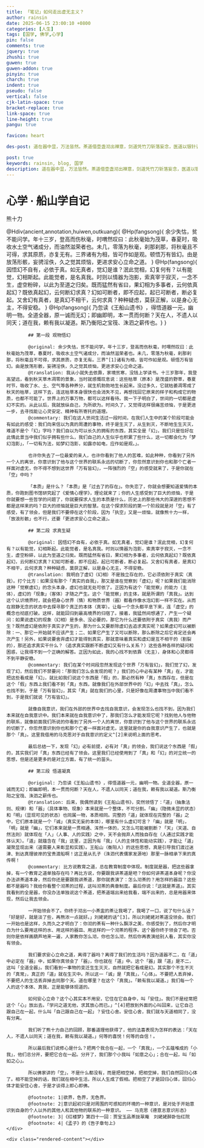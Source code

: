 ```yaml
---
title: 「笔记」如何走出虚无主义？
author: rainsin
date: 2025-06-15 23:00:10 +0800
categories: [人生]
tags: [国学, 佛学,心学]
pin: false
comments: true
jquery: true
zhushi: true
guwen: true
guwen-addon: true
pinyin: true
charch: true
indent: true
pseudo: false
vertical: false
cjk-latin-space: true
bracket-replace: true
link-space: true
line-height: true
pangu: true

favicon: heart

des-post: 道在器中显，万法皆然。茶道借壶盏沏出禅意，剑道凭竹刀斩落妄念，医道以银针调和阴阳，书道运笔墨凝住心气。器为舟筏，道是彼岸；当下实践即凝道，行住坐卧皆修行。道器相即，全真全幻，天在人不远，真我即法身。

post: true
keywords: rainsin, blog, 国学
description: 道在器中显，万法皆然。茶道借壶盏沏出禅意，剑道凭竹刀斩落妄念，医道以银针调和阴阳，书道运笔墨凝住心气。器为舟筏，道是彼岸；当下实践即凝道，行住坐卧皆修行。道器相即，全真全幻，天在人不远，真我即法身。
---
```


<style>
.heti--outkuang{
    border: 1px solid #d4c4a8;
    padding: 1em;
}
</style>

<div class="container">
<div class="header">
    <h1 class="title">心学 · 船山学自记</h1>
    <p class="subtitle">熊十力</p>
</div>

<div class="heti-box">
@Hdiv(ancient,annotation,huiwen,outkuang){
@Hp(fangsong){
余少失怙，贫不能问学。年十三岁，登高而伤秋毫，时喟然叹曰：此秋毫始为茂草，春夏时，吸收水土空气诸成分，而油然滋荣者也。未几，零落为秋毫，刹那刹那，将秋毫且不可得，求其原质，亦复无有。三界诸有为相，皆可作如是观。顿悟万有皆幻。由是放荡形骸，妄骋淫佚，久之觉其烦恼，更进求安心立命之道。
}
@Hp(fangsong){
因悟幻不自有，必依于真。如无真者，觉幻是谁？泯此觉相，幻复何有？以有能觉，幻相斯起。此能觉者，是名真我。时则以情器为泡影，索真宰于寂灭，一念不生，虚空粉碎，以此为至道之归矣。既而猛然有省曰，果幻相为多事者，云何依真起幻？既依真起幻，云何断幻求真？幻如可断者，即不应起，起已可断者，断必复起。又舍幻有真者，是真幻不相干，云何求真？种种疑虑，莫获正解，以是身心无主，不得安稳。
}
@Hp(fangsong){
乃忽读《王船山遗书》​，得悟道器一元，幽明一物。全道全器，原一诚而无幻；即幽即明，本一贯而何断？天在人，不遗人以同天；道在我，赖有我以凝道。斯乃衡阳之宝筏、洙泗之薪传也。​
}
}
</div>

<div class="markdown-content"> 
          
            ## 第一段 观物悟幻
            
            @original: 余少失怙，贫不能问学。年十三岁，登高而伤秋毫，时喟然叹曰：此秋毫始为茂草，春夏时，吸收水土空气诸成分，而油然滋荣者也。未几，零落为秋毫，刹那刹那，将秋毫且不可得，求其原质，亦复无有。三界^[1]诸有为相，皆可作如是观。顿悟万有皆幻。由是放荡形骸，妄骋淫佚，久之觉其烦恼，更进求安心立命之道。
            @translation: 我从小就失去依靠，家境贫寒，没钱上学读书。十三岁那年，我登高望远，看到秋天草木凋零的景象，当时就感慨叹息说：这些枯草（原本）是茂盛的野草，春夏时节，吸收了水、土、空气等各种养分，就生机勃勃地生长起来。没过多久，它就枯萎凋零成了秋天的枯草，这样下去，连这枯草本身很快也会消失不见，再想找回它原来的样子和构成它的物质，也都不可能了。世界上的万事万物，都可以这样看待。我一下子明白了，世间的一切都是虚幻不实的。从此以后，我就放纵自己，为所欲为。时间久了，又觉得这样很痛苦烦恼，于是更进一步，去寻找能让心灵安定、精神有所寄托的道理。
            @commentary: 我们在这人世间生活过一段时间，在我们人生中的某个阶段可能会有如此的感受：我们向来信以为真的周遭的事物，终于是生灭了，从生到灭，不断地生生灭灭，难道不是个「幻」字吗？我们自以为可以长久的拥有的东西，其实全是「幻」，我们只是恰好在此情此景当中我们似乎拥有些什么，我们自己的人生似乎也积累了些什么，这一切都会化为「梦幻泡影」，「一切有为法，如梦幻泡影，如露亦如电，应作如是观。」。
            
            也许你失去了一位最爱的亲人，也许你看到了他人的苦难，如此种种，你看到了另外一个人的离世，你意识到了他与这个世界的联系永远的切断了，你忽然意识到你也和那个亡者一样面对虚无，你不得不想到这世界「万有皆幻」，一阵强烈的「空」的感受就来了，于是你就在「空」中吗？

            「本质」是什么？「本质」是「过去了的存在」。你失恋了，你就会想要知道爱情的本质，你跑到图书馆研究起了《爱情心理学》，理论就来了；你的人生感受到了巨大的烦恼，于是你就要想一些哲学的问题了，你就要探求人生的本质是什么，历史上的那些伟大的深邃的思想不都是这样来的吗？巨大的烦恼就是巨大的智慧。在这个探求阶段的第一个阶段就是对「空」有了感受，有了领会，但是我们不要停在这个阶段，因为「执空」又是一烦恼，就像熊十力一样，「放浪形骸」也不行，还要「更进求安心立命之道」。
            
            ## 第二段 求真生疑
            
            @original: 因悟幻不自有，必依于真。如无真者，觉幻是谁？泯此觉相，幻复何有？以有能觉，幻相斯起。此能觉者，是名真我。时则以情器为泡影，索真宰于寂灭，一念不生，虚空粉碎，以此为至道之归矣。既而猛然有省曰，果幻相为多事者，云何依真起幻？既依真起幻，云何断幻求真？幻如可断者，即不应起，起已可断者，断必复起。又舍幻有真者，是真幻不相干，云何求真？种种疑虑，莫获正解，以是身心无主，不得安稳。
            @translation: 我明白了虚幻（幻相）不是独立存在的，它必须依附于真实（真我）。打个比方：如果没有那个「真实的自我」，那又是谁在觉察到「虚幻」呢？如果我们能消除这种「觉察虚幻」的念头本身，虚幻也就无处可依了。正因为有这个「能觉察」的能力（主体），虚幻的「现象」（客体）才随之产生。这个「能觉察」的主体，就是所谓的「真我」。达到这个认识境界时，就会把身心世界（情）和物质世界（器）都看作像水泡幻影一样不实在。从而在寂静无念的状态中去探寻那个真正的本体（真宰）。让每一个念头都平息下来，连「虚空」的概念也彻底打破。这样，就能回归到最高境界的归宿了。接着，我猛然间想通了，产生一个疑问：如果说虚幻的现象（幻相）是多余、没必要的，那它为什么还要依附于真实（真我）而产生？既然虚幻是依附于真实才产生的，那为什么又要断除虚幻去追求真实呢？如果虚幻可以被断除：一、那它一开始就不应该产生；二、如果它产生了又可以断除，那么断除之后它肯定还会再次产生！另外，如果说要舍弃虚幻才能得到真实，那就意味着真实和虚幻是互不相干的（割裂的），那还追求真实干什么？（追求真实跟断不断虚幻又有什么关系？）这些各种各样的疑问和困惑，让我得不到一个正确的解答。正因为如此，我的心找不到依靠（无主），身体和心灵都得不到平静安稳。
            @commentary: 我们在某个时间段忽然发现这个世界「万有皆幻」，我们觉了幻，发现了幻，然后我们不禁要问：「那我们怎么会发现的呢？」我们的心中必有某种「真」在，才能把这些看成是「幻」，就比如我们说这个东西是「假」的，那必然有种「真」东西存在，但是在这个「假」东西上我们看不到「真」东西，就像我们在外部世界中的「幻」中去找「真」，怎么也找不到，于是「万有皆幻」，其实「真」就在我们的心里，只是好像在周遭事物当中我们看不到，于是我们就说「万有皆幻」。

            就像自我意识，我们在外部的世界中去找自我意识，会发现怎么也找不到，因为我们本来就在自我意识中。我们本来就在自我意识中了，那我们怎么才能发现它呢？找到他人与他物的联系，就像前面我们所说的你看到了另外一个人的离世，你意识到了他与这个世界的联系永远的切断了，你忽然意识到你也和那个亡者一样面对虚无，这里就是你的自我意识产生了，也就是那个「真」。这里我借用的马克思对于自我意识的定义^[2]来说明上面的思考。
            
            最后总结一下，发现「幻」必有前提，必有对「真」的领会，我们说这个东西是「假」的，其实我们对「真」东西已经有了领会。这里我们已经使用到了「真」和「幻」的对立统一的思想，但是还是更多的是对立方面，有了统一的苗头。

            ## 第三段 悟道凝真

            @original: 乃忽读《王船山遗书》​，得悟道器一元，幽明一物。全道全器，原一诚而无幻；即幽即明，本一贯而何断？天在人，不遗人以同天；道在我，赖有我以凝道。斯乃衡阳之宝筏、洙泗之薪传也。​
            @translation: 后来，我偶然读到《王船山遗书》，突然领悟了：「道」（抽象法则、规律）和「器」（具体事物、现象）本来就是一个整体，不可分割。「幽」（隐微未显的状态）和「明」（显现可见的状态）也同属一物，本质相同。完整的「道」就体现在完整的「器」之中，它们原本就是一个「诚」（真实无妄的本体），哪里有什么虚幻可言？「幽」就是「明」，「明」就是「幽」，它们本来就是一贯相通、浑然一体的，又怎么可能被割断？「天」（天道、自然法则）就体现在「人」（人事、人的实践）之中，天不会抛弃人而独自存在（人通过实践才能体认天）。「道」就蕴含在「我」这里，正因为有「我」（人的主体性和能动实践），才能让「道」凝聚显现出来（道需要人来彰显和实践）。王船山（衡阳人）的这些思想，真是引导我们渡过迷津、到达真理彼岸的宝贵渡船啊！这正是从孔子（洙泗代表儒家发源地）那里一脉相承下来的真传啊！
            @commentary: 比方说教育之道，总在教育制度中体现。制度就是器，把这些器拿掉，有一个教育之道单独存在吗？再比方说，你要跟我讲茶道是吧？你如何讲茶道本身呢？你没办法讲茶道本身，然后你还是要跟我讲茶道，那你就表演了：怎么沏茶的？用怎样的器皿？这些都不是器吗？我给你看整个沏茶的过程，这叫沏茶的典章制度。最后你说：「这就是茶道」。其实我看到的全是器，你没办法单独说这个茶道，把茶道端出来给我看，端不出来的，总是用器来体现，然后让我去领会。

            一开始领会不了。你终于沏出一小茶盅的茶让我喝了，我喝了一口，说了句什么话？「好是好，就是淡了些，再熬浓一点就好。」刘姥姥的话^[3]。所以刘姥姥对茶道没领会。我们一开始也是这样，久而久之才明白了：你沏的茶有一种什么飘浮之美，你感受到了，然后你才明白为什么要用这样的水、用这样的器皿、用这样的一个沏茶的程序。这个器你终于领会了吧。否则你是依样画葫芦地来一遍，人家教你怎么沏，你也怎么沏，然后你再表演给别人看，其实你没有领会。
            
            我们要求安心立命之道，离得了器吗？离得了我们的生活吗？因为道器不二，在「道」中必定在「器」中，如果你真领会了「器」，你也就在「道」中。这个「器」跟「道」是不二，这叫「全道全器」。我们看到一事物的变迁生生灭灭，自然就把它看成是幻。其实那个不生不灭的「真常」，真正的「道」就在生灭中。所以这一「诚」是「真我」，「心体」。不要把人丢弃掉，不要把人的生活丢弃掉去同那个天。道在哪里？在这个「真我」。「赖有我以凝道。」我们每一个人的这个本体、真我，正是能够体现道的。

            如何安心立命？这个心其实本不用安，它住在它自身中，叫「安住」。我们不是经常把这个「心」放出去。「学问之道无他，求其放心而已。」^[4]把放到外面的心叫回来，让它自己跟自己在一起，什么叫「自己跟自己在一起」？安住心舍。安住心舍，我们就与天道相同了，没有分离。

            我们听了熊十力自己的回顾，那番道理他获得了，他的法喜表现为怎样的表达：「天在人，不遗人以同天；道在我，赖有我以凝道。」何等的喜悦！何等的自信！。

            所以最后我们说修心是什么？把两个我合在一起，一个「真我」，一个五蕴堆成的「小我」，他们总分开，要把它合在一起。分开了，我们那个小我叫「如意之心」；合在一起，叫「如如之心」。

            所以佛家讲的「空」，不是什么都没有，而是把相空掉，把相空掉，我们自然回归心体了。相不能空掉的话，我们就在相中生活，所以人生成了假相。把相空了才是回归心体，回归心体才能安住心舍，于是才谈得上即心即佛。

            @footnote: 1|欲界，色界，无色界。
            @footnote: 2|意识起初只是对周围的可感知的环境的一种意识，是对处于开始意识到自身的个人以外的其他人和其他物的联系的一种意识。 —— 马克思《德意志意识形态》
            @footnote: 3|《红楼梦》第四十一回：贾宝玉品茶拢翠庵　刘姥姥醉卧怡红院
            @footnote: 4|《孟子》的《告子章句上》
    </div>

    <div class="rendered-content"></div>
</div>